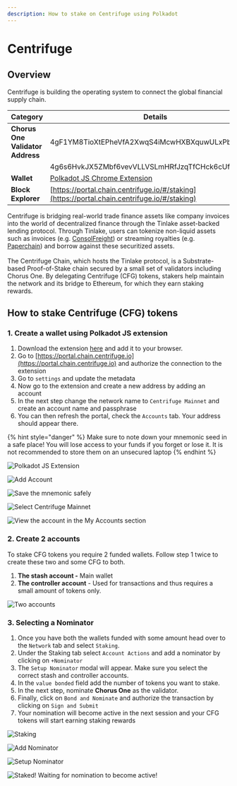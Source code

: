 ```yaml
---
description: How to stake on Centrifuge using Polkadot
---
```


# Centrifuge

## Overview

Centrifuge is building the operating system to connect the global financial supply chain.

| Category                         | Details                                                                                      |
| -------------------------------- | -------------------------------------------------------------------------------------------- |
| **Chorus One Validator Address** | 4gF1YM8TioXtEPheVfA2XwqS4iMcwHXBXquwULxPbuvMv2Si                                             |
|                                  | 4g6s6HvkJX5ZMbf6vevVLLVSLmHRfJzqTfCHck6cUfQrtmXP                                             |
| **Wallet**                       | [Polkadot JS Chrome Extension](https://polkadot.js.org/extension/)                           |
| **Block Explorer**               | [https://portal.chain.centrifuge.io/#/staking](https://portal.chain.centrifuge.io/#/staking) |

Centrifuge is bridging real-world trade finance assets like company invoices into the world of decentralized finance through the Tinlake asset-backed lending protocol. Through Tinlake, users can tokenize non-liquid assets such as invoices (e.g. [ConsolFreight](https://medium.com/centrifuge/the-first-drop-for-defi-23e5240cadf2)) or streaming royalties (e.g. [Paperchain](https://medium.com/centrifuge/centrifuge-tinlake-and-paperchain-join-forces-to-accelerate-music-streaming-revenues-c83324d116e7,)) and borrow against these securitized assets.\
\
The Centrifuge Chain, which hosts the Tinlake protocol, is a Substrate-based Proof-of-Stake chain secured by a small set of validators including Chorus One. By delegating Centrifuge (CFG) tokens, stakers help maintain the network and its bridge to Ethereum, for which they earn staking rewards.&#x20;

## How to stake Centrifuge (CFG) tokens

### 1. Create a wallet using Polkadot JS extension

1. Download the extension [here](https://polkadot.js.org/extension/) and add it to your browser.&#x20;
2. Go to [https://portal.chain.centrifuge.io](https://portal.chain.centrifuge.io) and  authorize the connection to the extension
3. Go to `settings` and update the metadata
4. Now go to the extension and create a new address by adding an account
5. In the next step change the network name to `Centrifuge Mainnet` and create an account name and passphrase
6. You can then refresh the portal, check the `Accounts` tab. Your address should appear there.

{% hint style="danger" %}
Make sure to note down your mnemonic seed in a safe place! You will lose access to your funds if you forget or lose it. It is not recommended to store them on an unsecured laptop
{% endhint %}

![Polkadot JS Extension](<../.gitbook/assets/image (14).png>)

![Add Account](<../.gitbook/assets/image (15) (1).png>)

![Save the mnemonic safely](<../.gitbook/assets/image (16).png>)

![Select Centrifuge Mainnet](<../.gitbook/assets/image (17) (1).png>)

![View the account in the My Accounts section](<../.gitbook/assets/image (18).png>)

### 2. Create 2 accounts

To stake CFG tokens you require 2 funded wallets. Follow step 1 twice to create these two and some CFG to both.

1. **The stash account -** Main wallet
2. **The controller account** - Used for transactions and thus requires a small amount of tokens only.

![Two accounts](<../.gitbook/assets/image (19).png>)

### 3. Selecting a Nominator

1. Once you have both the wallets funded with some amount head over to the `Network` tab and select `Staking`.&#x20;
2. Under the Staking tab select `Account Actions` and add a nominator by clicking on `+Nominator`&#x20;
3. The `Setup Nominator` modal will appear. Make sure you select the correct stash and controller accounts.&#x20;
4. In the `value bonded` field add the number of tokens you want to stake.&#x20;
5. In the next step, nominate **Chorus One** as the validator.&#x20;
6. Finally, click on `Bond and Nominate` and authorize the transaction by clicking on `Sign and Submit`&#x20;
7. Your nomination will become active in the next session and your CFG tokens will start earning staking rewards

![Staking](<../.gitbook/assets/image (20) (1).png>)

![Add Nominator](<../.gitbook/assets/image (21).png>)

![Setup Nominator](<../.gitbook/assets/image (22).png>)

![Staked! Waiting for nomination to become active!](<../.gitbook/assets/image (23).png>)
